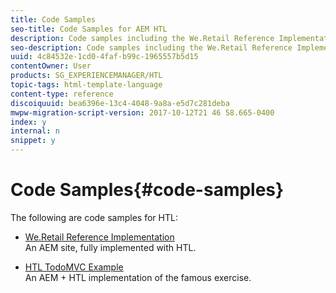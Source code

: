 ```yaml
---
title: Code Samples
seo-title: Code Samples for AEM HTL
description: Code samples including the We.Retail Reference Implementation
seo-description: Code samples including the We.Retail Reference Implementation
uuid: 4c84532e-1cd0-4faf-b99c-1965557b5d15
contentOwner: User
products: SG_EXPERIENCEMANAGER/HTL
topic-tags: html-template-language
content-type: reference
discoiquuid: bea6396e-13c4-4048-9a8a-e5d7c281deba
mwpw-migration-script-version: 2017-10-12T21 46 58.665-0400
index: y
internal: n
snippet: y
---
```


# Code Samples{#code-samples}

The following are code samples for HTL:

* [We.Retail Reference Implementation](https://helpx.adobe.com/experience-manager/6-4/sites/developing/using/we-retail.html)  
  An AEM site, fully implemented with HTL.

* [HTL TodoMVC Example](https://github.com/Adobe-Marketing-Cloud/aem-sightly-sample-todomvc)  
  An AEM + HTL implementation of the famous exercise.

